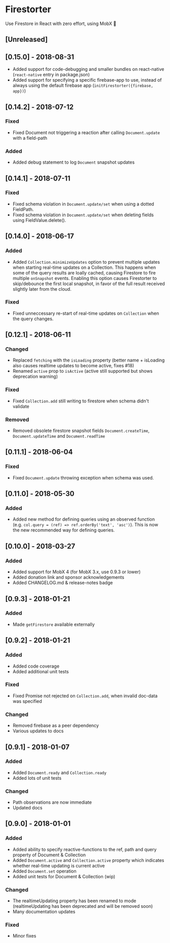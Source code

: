 # Firestorter

Use Firestore in React with zero effort, using MobX 🤘

## [Unreleased]

## [0.15.0] - 2018-08-31
- Added support for code-debugging and smaller bundles on react-native (`react-native` entry in package.json)
- Added support for specifying a specific firebase-app to use, instead of always using the default firebase app (`initFirestorter({firebase, app})`)

## [0.14.2] - 2018-07-12
### Fixed
- Fixed Document not triggering a reaction after calling `Document.update` with a field-path
### Added
- Added debug statement to log `Document` snapshot updates

## [0.14.1] - 2018-07-11
### Fixed
- Fixed schema violation in `Document.update/set` when using a dotted FieldPath.
- Fixed schema violation in `Document.update/set` when deleting fields using FieldValue.delete().

## [0.14.0] - 2018-06-17
### Added
- Added `Collection.minimizeUpdates` option to prevent multiple updates when starting real-time updates on a Collection. This happens when some of the query results are loally cached, causing Firestore to fire multiple `onSnapshot` events. Enabling this option causes Firestorter to skip/debounce the first local snapshot, in favor of the full result received slightly later from the cloud.
### Fixed
- Fixed unneccessary re-start of real-time updates on `Collection` when the query changes.

## [0.12.1] - 2018-06-11
### Changed
- Replaced `fetching` with the `isLoading` property (better name + isLoading also causes realtime updates to become active, fixes #18)
- Renamed `active` prop to `isActive` (active still supported but shows deprecation warning)
### Fixed
- Fixed `Collection.add` still writing to firestore when schema didn't validate
### Removed
- Removed obsolete firestore snapshot fields `Document.createTime`, `Document.updateTime` and `Document.readTime`

## [0.11.1] - 2018-06-04
### Fixed
- Fixed `Document.update` throwing exception when schema was used.


## [0.11.0] - 2018-05-30
### Added
- Added new method for defining queries using an observed function (e.g. `col.query = (ref) => ref.orderBy('text', 'asc')`). This is now the new recommended way for defining queries.


## [0.10.0] - 2018-03-27
### Added
- Added support for MobX 4 (for MobX 3.x, use 0.9.3 or lower)
- Added donation link and sponsor acknowledgements
- Added CHANGELOG.md & release-notes badge


## [0.9.3] - 2018-01-21
### Added
- Made `getFirestore` available externally


## [0.9.2] - 2018-01-21
### Added
- Added code coverage
- Added additional unit tests

### Fixed
- Fixed Promise not rejected on `Collection.add`, when invalid doc-data was specified

### Changed
- Removed firebase as a peer dependency
- Various updates to docs


## [0.9.1] - 2018-01-07
### Added
- Added `Document.ready` and `Collection.ready` 
- Added lots of unit tests

### Changed
- Path observations are now immediate
- Updated docs


## [0.9.0] - 2018-01-01
### Added
- Added ability to specify reactive-functions to the ref, path and query property of Document & Collection
- Added `Document.active` and `Collection.active` property which indicates whether real-time updating is current active
- Added `Document.set` operation
- Added unit tests for Document & Collection (wip)

### Changed
- The realtimeUpdating property has been renamed to mode (realtimeUpdating has been deprecated and will be removed soon)
- Many documentation updates

### Fixed
- Minor fixes
